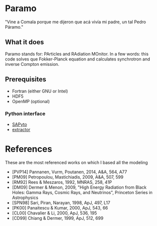# Paramo

"Vine a Comala porque me dijeron que acá vivía mi padre, un tal Pedro Páramo."

## What it does

Paramo stands for: PArticles and RAdiation MOnitor. In a few words: this code solves que Fokker-Planck equation and calculates synchrotron and inverse Compton emission.

## Prerequisites

- Fortran (either GNU or Intel)
- HDF5
- OpenMP (optional)

### Python interface

- [SAPyto](https://github.com/altjerue/SAPyto)
- [extractor](https://github.com/altjerue/extractor)

# References

These are the most referenced works on which I based all the modeling

- [PVP14] Pannanen, Vurm, Poutanen, 2014, A&A, 564, A77
- [PM09]  Petropoulou, Mastichiadis, 2009, A&A, 507, 599
- [RM92]  Rees & Meszaros, 1992, MNRAS, 258, 41P
- [DM09]  Dermer & Menon, 2009, "High Energy Radiation from Black Holes: Gamma Rays, Cosmic Rays, and Neutrinos", Princeton Series in Astrophysics
- [SPN98] Sari, Piran, Narayan, 1998, ApJ, 497, L17
- [PK00]  Panaitescu & Kumar, 2000, ApJ, 543, 66
- [CL00]  Chavalier & Li, 2000, ApJ, 536, 195
- [CD99]  Chiang & Dermer, 1999, ApJ, 512, 699

